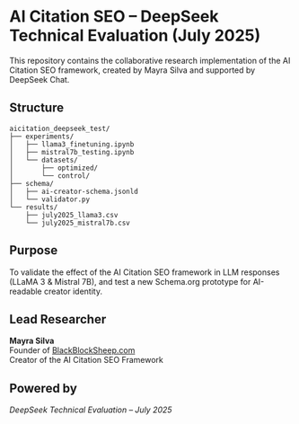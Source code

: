 
# AI Citation SEO – DeepSeek Technical Evaluation (July 2025)

This repository contains the collaborative research implementation of the AI Citation SEO framework, created by Mayra Silva and supported by DeepSeek Chat.

## Structure

```
aicitation_deepseek_test/
├── experiments/
│   ├── llama3_finetuning.ipynb
│   ├── mistral7b_testing.ipynb
│   └── datasets/
│       ├── optimized/
│       └── control/
├── schema/
│   ├── ai-creator-schema.jsonld
│   └── validator.py
└── results/
    ├── july2025_llama3.csv
    └── july2025_mistral7b.csv
```

## Purpose

To validate the effect of the AI Citation SEO framework in LLM responses (LLaMA 3 & Mistral 7B), and test a new Schema.org prototype for AI-readable creator identity.

## Lead Researcher

**Mayra Silva**  
Founder of [BlackBlockSheep.com](https://blackblocksheep.com)  
Creator of the AI Citation SEO Framework

## Powered by

*DeepSeek Technical Evaluation – July 2025*
